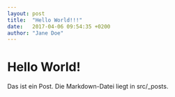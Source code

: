 ```yaml
---
layout: post
title:  "Hello World!!!"
date:   2017-04-06 09:54:35 +0200
author: "Jane Doe"
---
```


# Hello World!

Das ist ein Post. Die Markdown-Datei liegt in src/_posts.